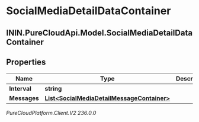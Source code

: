 # SocialMediaDetailDataContainer

## ININ.PureCloudApi.Model.SocialMediaDetailDataContainer

## Properties

|Name | Type | Description | Notes|
|------------ | ------------- | ------------- | -------------|
| **Interval** | **string** |  | [optional] |
| **Messages** | [**List&lt;SocialMediaDetailMessageContainer&gt;**](SocialMediaDetailMessageContainer) |  | [optional] |



_PureCloudPlatform.Client.V2 236.0.0_
